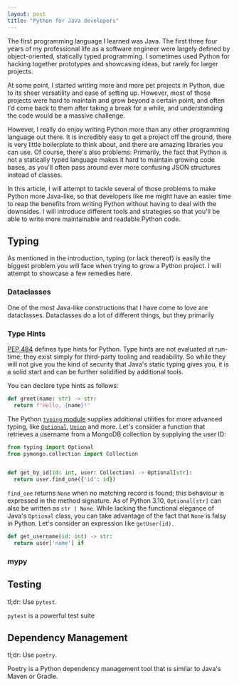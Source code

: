 ```yaml
---
layout: post
title: "Python for Java developers"
---
```


The first programming language I learned was Java. The first three four years of my professional life as a software
engineer were largely defined by object-oriented, statically typed programming. I sometimes used Python for hacking
together prototypes and showcasing ideas, but rarely for larger projects.

At some point, I started writing more and more pet projects in Python, due to its sheer versatility and ease of setting
up. However, most of those projects were hard to maintain and grow beyond a certain point, and often I'd come back to
them after taking a break for a while, and understanding the code would be a massive challenge.

However, I really do enjoy writing Python more than any other programming language out there. It is incredibly easy to
get a project off the ground, there is very little boilerplate to think about, and there are amazing libraries you can
use. Of course, there's also problems: Primarily, the fact that Python is not a statically typed language makes it hard
to maintain growing code bases, as you'll often pass around ever more confusing JSON structures instead of classes.

In this article, I will attempt to tackle several of those problems to make Python more Java-like, so that developers
like me might have an easier time to reap the benefits from writing Python without having to deal with the downsides.
I will introduce different tools and strategies so that you'll be able to write more maintainable and readable Python
code.

## Typing

As mentioned in the introduction, typing (or lack thereof) is easily the biggest problem you will face when trying
to grow a Python project. I will attempt to showcase a few remedies here.

### Dataclasses

One of the most Java-like constructions that I have come to love are dataclasses. Dataclasses do a lot of different
things, but they primarily

### Type Hints

[PEP 484](https://peps.python.org/pep-0484/#abstract) defines type hints for Python. Type hints are not evaluated
at run-time; they exist simply for third-party tooling and readability. So while they will not give you the kind of
security that Java's static typing gives you, it is a solid start and can be further solidified by additional tools.

You can declare type hints as follows:

```python
def greet(name: str) -> str:
  return f"Hello, {name}!"
```

The Python [`typing` module](https://docs.python.org/3/library/typing.html) supplies additional utilities for more
advanced typing, like [`Optional`](https://docs.python.org/3/library/typing.html#typing.Optional),
[`Union`](https://docs.python.org/3/library/typing.html#typing.Union) and more. Let's consider a function that
retrieves a username from a MongoDB collection by supplying the user ID:

```python
from typing import Optional
from pymongo.collection import Collection


def get_by_id(id: int, user: Collection) -> Optional[str]:
  return user.find_one({'id': id})
```

`find_one` returns `None` when no matching record is found; this behaviour is expressed in the method signature.
As of Python 3.10, `Optional[str]` can also be written as `str | None`. While lacking the functional elegance of Java's
`Optional` class, you can take advantage of the fact that `None` is falsy in Python. Let's consider an expression like
`getUser(id).`

```python
def get_username(id: int) -> str:
  return user['name'] if 
```

### mypy

## Testing

tl;dr: Use `pytest`.

`pytest` is a powerful test suite

## Dependency Management

tl;dr: Use `poetry`.

Poetry is a Python dependency management tool that is similar to Java's Maven or Gradle.
